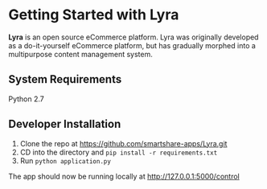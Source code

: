 # Getting Started with Lyra

**Lyra** is an open source eCommerce platform. Lyra was originally developed as a do-it-yourself eCommerce platform,
but has gradually morphed into a multipurpose content management system. 

## System Requirements

Python 2.7

## Developer Installation
1. Clone the repo at <https://github.com/smartshare-apps/Lyra.git>
2. CD into the directory and `pip install -r requirements.txt`
3. Run `python application.py`

The app should now be running locally at <http://127.0.0.1:5000/control> 
